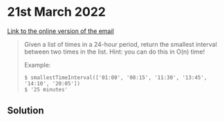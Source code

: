 # 21st March 2022

[Link to the online version of the email](https://buttondown.email/cassidoo/archive/the-best-time-to-make-friends-is-before-you-need/)

> Given a list of times in a 24-hour period, return the smallest interval between two times in the list. Hint: you can do this in O(n) time!
>
> Example:
> ```shell
> $ smallestTimeInterval(['01:00', '08:15', '11:30', '13:45', '14:10', '20:05'])
> $ '25 minutes'
> ```

## Solution
